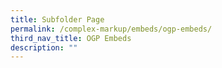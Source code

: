 ```yaml
---
title: Subfolder Page
permalink: /complex-markup/embeds/ogp-embeds/
third_nav_title: OGP Embeds
description: ""
---
```

